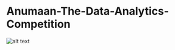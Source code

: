 # Anumaan-The-Data-Analytics-Competition
![alt text](https://d8it4huxumps7.cloudfront.net/uploads/images/opportunity/banner/6005a7d22a9f8_10.png?d=1280x371)
